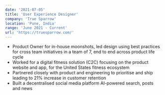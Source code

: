 ```yaml
---
date: '2021-07-05'
title: 'User Experience Designer'
company: 'True Sparrow'
location: 'Pune, India'
range: 'June 2021 - Current'
url: 'https://truesparrow.com/'
---
```


- Product Owner for in-house moonshots, led design using best practices for cross team initiatives in a team of 7, end to end across product life cycle
- Worked for a digital fitness solution (C2C) focusing on the product website and app, for the United States fitness ecosystem
- Partnered closely with product and engineering to prioritise and ship leading to 21% increase in customer retention
- Built a decentralised social media platform AI-powered search, posts and news
